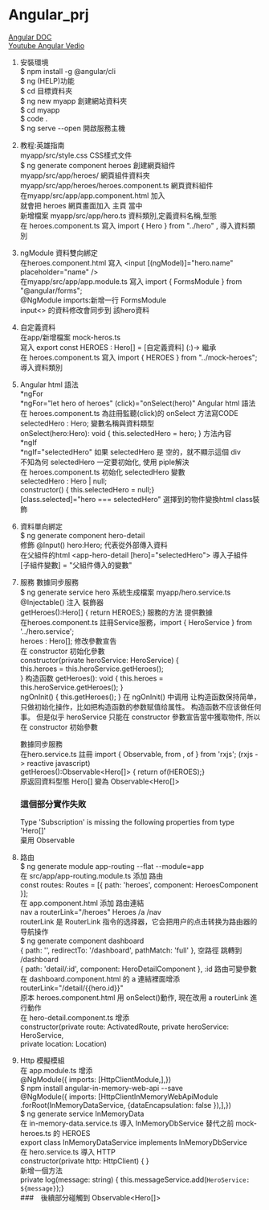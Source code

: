 # Angular_prj
[Angular DOC](https://angular.cn/docs)  
[Youtube Angular Vedio](https://www.youtube.com/watch?v=csE6ue9w7YM&list=PLA0YHwTjkRztyUo4L6594L7ifAeWUoug7&ab_channel=%E8%B7%9F%E5%B1%B1%E5%9C%B0%E4%BA%BA%E5%AD%A6%E5%89%8D%E7%AB%AF)  

01. 安裝環境  
$ npm install -g @angular/cli  
$ ng (HELP)功能  
$ cd 目標資料夾  
$ ng new myapp  創建網站資料夾  
$ cd myapp  
$ code .  
$ ng serve --open  開啟服務主機  
02. 教程:英雄指南  
  myapp/src/style.css  CSS樣式文件  
$ ng generate component heroes  創建網頁組件  
  myapp/src/app/heroes/  網頁組件資料夾  
  myapp/src/app/heroes/heroes.component.ts  網頁資料組件  
  在myapp/src/app/app.component.html 加入 <app-heroes></app-heroes>  
  就會把 heroes 網頁畫面加入 主頁 當中  
  新增檔案 myapp/src/app/hero.ts  資料類別,定義資料名稱,型態  
  在 heroes.component.ts 寫入 import { Hero } from "../hero" , 導入資料類別  
03. ngModule 資料雙向綁定  
  在heroes.component.html 寫入 <input [(ngModel)]="hero.name" placeholder="name" />  
  在myapp/src/app/app.module.ts 寫入 import { FormsModule } from "@angular/forms";  
  @NgModule imports:新增一行 FormsModule  
  input<> 的資料修改會同步到 該hero資料  
04. 自定義資料  
  在app/新增檔案 mock-heros.ts  
  寫入 export const HEROES : Hero[] = [自定義資料]  (:)-> 繼承  
  在 heroes.component.ts 寫入 import { HEROES } from "../mock-heroes"; 導入資料類別  
05. Angular html 語法  
  *ngFor  
  *ngFor="let hero of heroes" (click)="onSelect(hero)"  Angular html 語法    
  在 heroes.component.ts 為註冊監聽(click)的 onSelect 方法寫CODE  
  selectedHero : Hero;  變數名稱與資料類型  
  onSelect(hero:Hero): void { this.selectedHero = hero; }  方法內容  
  *ngIf  
  *ngIf="selectedHero"  如果 selectedHero 是 空的，就不顯示這個 div    
  不知為何 selectedHero 一定要初始化, 使用 piple解決    
  在 heroes.component.ts 初始化 selectedHero 變數  
  selectedHero : Hero | null;  
  constructor() { this.selectedHero = null;}    
  [class.selected]="hero === selectedHero"  選擇到的物件變換html class裝飾  
07. 資料單向綁定  
$ ng generate component hero-detail  
    修飾 @Input() hero:Hero; 代表從外部傳入資料  
    在父組件的html <app-hero-detail [hero]="selectedHero"></app-hero-detail>  導入子組件  
    [子組件變數] = "父組件傳入的變數"  
08. 服務  數據同步服務  
$ ng generate service hero
    系統生成檔案 myapp/hero.service.ts  
    @Injectable()  注入 裝飾器  
    getHeroes():Hero[] { return HEROES;}  服務的方法 提供數據  
    在heroes.component.ts 註冊Service服務，import { HeroService } from '../hero.service';  
    heroes : Hero[]; 修改參數宣告  
    在 constructor 初始化參數  
    constructor(private heroService: HeroService) {  
    this.heroes = this.heroService.getHeroes();  
    }  构造函数
    getHeroes(): void { this.heroes = this.heroService.getHeroes(); }  
    ngOnInit() { this.getHeroes(); }  在 ngOnInit() 中调用
    让构造函数保持简单，只做初始化操作，比如把构造函数的参数赋值给属性。 构造函数不应该做任何事。
    但是似乎 heroService 只能在 constructor 參數宣告當中獲取物件, 所以在 constructor 初始參數
      
    數據同步服務  
    在hero.service.ts 註冊 import { Observable, from , of } from 'rxjs';  (rxjs -> reactive javascript)  
    getHeroes():Observable<Hero[]> { return of(HEROES);}  
    原返回資料型態 Hero[] 變為 Observable<Hero[]>  
    
    ### 這個部分實作失敗 
     Type 'Subscription' is missing the following properties from type 'Hero[]'  
     棄用 Observable  
09. 路由  
$ ng generate module app-routing --flat --module=app  
    在 src/app/app-routing.module.ts  添加 路由  
    const routes: Routes = [{ path: 'heroes', component: HeroesComponent }];  
    在 app.component.html 添加 路由連結  
    nav a routerLink="/heroes" Heroes /a /nav  
    routerLink 是 RouterLink 指令的选择器，它会把用户的点击转换为路由器的导航操作  
$ ng generate component dashboard  
    { path: '', redirectTo: '/dashboard', pathMatch: 'full' },  空路徑 跳轉到 /dashboard  
    { path: 'detail/:id', component: HeroDetailComponent },  :id 路由可變參數  
    在 dashboard.component.html 的 a 連結裡面增添 routerLink="/detail/{{hero.id}}"  
    原本 heroes.component.html 用 onSelect()動作, 現在改用 a routerLink 進行動作  
    在 hero-detail.component.ts 增添  
    constructor(private route: ActivatedRoute, private heroService: HeroService,  
    private location: Location)  
10. Http 模擬模組  
    在 app.module.ts 增添  
    @NgModule({ imports: [HttpClientModule,],})  
$ npm install angular-in-memory-web-api --save  
    @NgModule({ imports: [HttpClientInMemoryWebApiModule  
    .forRoot(InMemoryDataService, {dataEncapsulation: false }),],})  
 $ ng generate service InMemoryData  
     在 in-memory-data.service.ts 導入 InMemoryDbService 替代之前 mock-heroes.ts 的 HEROES   
     export class InMemoryDataService implements InMemoryDbService  
     在 hero.service.ts 導入 HTTP  
     constructor(private http: HttpClient) { }  
     新增一個方法  
     private log(message: string) { this.messageService.add(`HeroService: ${message}`);}  
###　後續部分碰觸到 Observable<Hero[]>  
